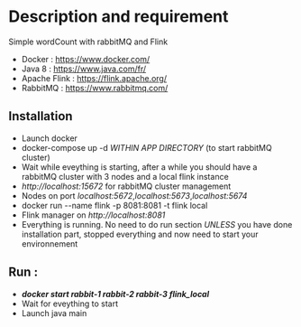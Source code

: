 # Description and requirement
Simple wordCount with rabbitMQ and Flink
* Docker : https://www.docker.com/
* Java 8 : https://www.java.com/fr/
* Apache Flink : https://flink.apache.org/
* RabbitMQ : https://www.rabbitmq.com/
## Installation
* Launch docker
* docker-compose up -d _WITHIN APP DIRECTORY_ (to start rabbitMQ cluster)
* Wait while eveything is starting, after a while you should have a rabbitMQ cluster with 3 nodes and a local flink instance
* _http://localhost:15672_ for  rabbitMQ cluster management
* Nodes on port _localhost:5672_,_localhost:5673_,_localhost:5674_
* docker run --name flink -p 8081:8081 -t flink local
* Flink manager on _http://localhost:8081_
* Everything is running. No need to do run section _UNLESS_ you have done installation part, stopped everything and now need to start your environnement
## Run :
* **_docker start rabbit-1 rabbit-2 rabbit-3 flink_local_**
* Wait for eveything to start
* Launch java main

